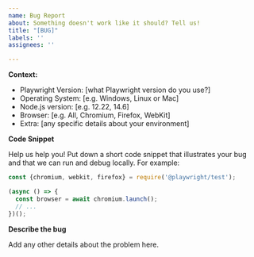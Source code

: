 ```yaml
---
name: Bug Report
about: Something doesn't work like it should? Tell us!
title: "[BUG]"
labels: ''
assignees: ''

---
```


**Context:**
- Playwright Version: [what Playwright version do you use?]
- Operating System: [e.g. Windows, Linux or Mac]
- Node.js version: [e.g. 12.22, 14.6]
- Browser: [e.g. All, Chromium, Firefox, WebKit]
- Extra: [any specific details about your environment]

<!-- CLI to auto-capture this info -->
<!-- npx envinfo --preset playwright --markdown -->

**Code Snippet**

Help us help you! Put down a short code snippet that illustrates your bug and
that we can run and debug locally. For example:

```javascript
const {chromium, webkit, firefox} = require('@playwright/test');

(async () => {
  const browser = await chromium.launch();
  // ...
})();
```

**Describe the bug**

Add any other details about the problem here.

